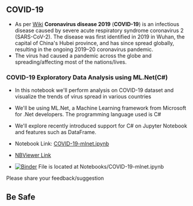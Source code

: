 ## COVID-19
- As per [Wiki](https://en.wikipedia.org/wiki/Coronavirus_disease_2019) **Coronavirus disease 2019** (**COVID-19**) is an infectious disease caused by severe acute respiratory syndrome coronavirus 2 (SARS-CoV-2). The disease was first identified in 2019 in Wuhan, the capital of China's Hubei province, and has since spread globally, resulting in the ongoing 2019–20 coronavirus pandemic.
- The virus had caused a pandemic across the globe and spreading/affecting most of the nations/lives. 

### COVID-19 Exploratory Data Analysis using ML.Net(C#)

- In this notebook we'll perform analysis on COVID-19 dataset and visualize the trends of virus spread in various countries

- We'll be using ML.Net, a Machine Learning framework from Microsoft for .Net developers. The programming language used is C#

- We'll explore recently introduced support for C# on Jupyter Notebook and features such as DataFrame.

- Notebook Link: [COVID-19-mlnet.ipynb](./COVID-19-mlnet.ipynb)

- [NBViewer Link](https://nbviewer.jupyter.org/github/praveenraghuvanshi1512/covid-19/blob/fb4c762284997a035d1892310e27ab815d43ac5b/COVID-19-mlnet.ipynb)

- [![Binder](https://mybinder.org/badge_logo.svg)](https://mybinder.org/v2/gh/praveenraghuvanshi1512/covid-19/master) File is located at Notebooks/COVID-19-mlnet.ipynb

  

Please share your feedback/suggestion

## Be Safe

